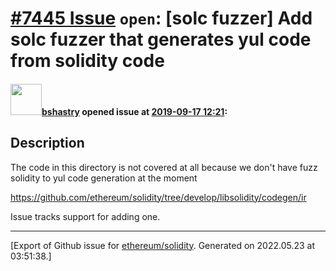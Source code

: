 # [\#7445 Issue](https://github.com/ethereum/solidity/issues/7445) `open`: [solc fuzzer] Add solc fuzzer that generates yul code from solidity code

#### <img src="https://avatars.githubusercontent.com/u/2388185?v=4" width="50">[bshastry](https://github.com/bshastry) opened issue at [2019-09-17 12:21](https://github.com/ethereum/solidity/issues/7445):

## Description

The code in this directory is not covered at all because we don't have fuzz solidity to yul code generation at the moment

https://github.com/ethereum/solidity/tree/develop/libsolidity/codegen/ir

Issue tracks support for adding one.




-------------------------------------------------------------------------------



[Export of Github issue for [ethereum/solidity](https://github.com/ethereum/solidity). Generated on 2022.05.23 at 03:51:38.]
